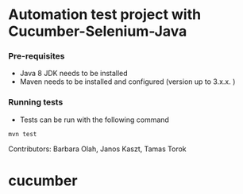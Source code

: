# Automation test project with Cucumber-Selenium-Java

### Pre-requisites
- Java 8 JDK needs to be installed
- Maven needs to be installed and configured (version up to 3.x.x. )

### Running tests
- Tests can be run with the following command
```
mvn test
```

Contributors: Barbara Olah, Janos Kaszt, Tamas Torok
# cucumber
